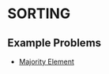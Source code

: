 # SORTING #

## Example Problems ##

- [Majority Element](https://leetcode.com/problems/majority-element/)